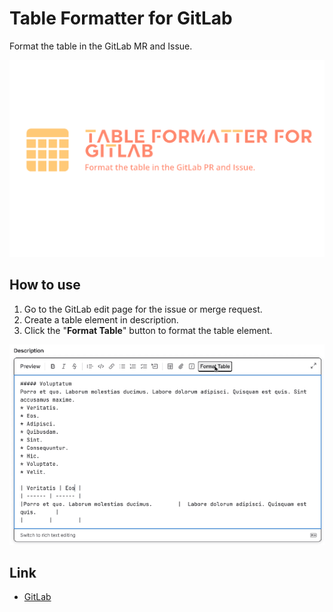 # Table Formatter for GitLab

Format the table in the GitLab MR and Issue.

![Brand Image](./assets/images/brand.png)

## How to use

1. Go to the GitLab edit page for the issue or merge request.
1. Create a table element in description.
1. Click the "**Format Table**" button to format the table element.

![How to use](./assets/images/sample.gif)

## Link

- [GitLab](https://about.gitlab.com/)
